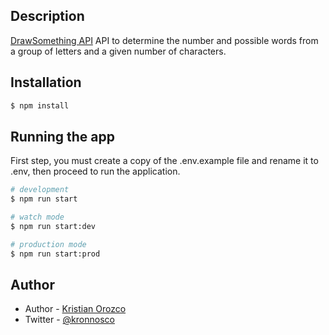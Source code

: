 ## Description

[DrawSomething API](https://github.com/korozcolt/draw-something-api) API to determine the number and possible words from a group of letters and a given number of characters.

## Installation

```bash
$ npm install
```

## Running the app

First step, you must create a copy of the .env.example file and rename it to .env, then proceed to run the application.

```bash
# development
$ npm run start

# watch mode
$ npm run start:dev

# production mode
$ npm run start:prod
```

## Author

- Author - [Kristian Orozco](https://github.com/korozcolt/)
- Twitter - [@kronnosco](https://twitter.com/KronnosCO)

